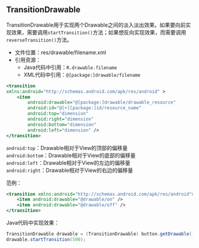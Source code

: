 ## TransitionDrawable
TransitionDrawable用于实现两个Drawable之间的淡入淡出效果。如果要向前实现效果，需要调用`startTransition()`方法；如果想反向实现效果，而需要调用`reverseTransition()`方法。<br>

* 文件位置：res/drawable/filename.xml
* 引用资源：
  * Java代码中引用：`R.drawable.filename`
  * XML代码中引用：`@[package:]drawable/filename`
  
``` xml
<transition
xmlns:android="http://schemas.android.com/apk/res/android" >
    <item
        android:drawable="@[package:]drawable/drawable_resource"
        android:id="@[+][package:]id/resource_name"
        android:top="dimension"
        android:right="dimension"
        android:bottom="dimension"
        android:left="dimension" />
</transition>
```

`android:top`：Drawable相对于View的顶部的偏移量<br>
`android:bottom`：Drawable相对于View的底部的偏移量<br>
`android:left`：Drawable相对于View的左边的偏移量<br>
`android:right`：Drawable相对于View的右边的偏移量<br>

范例：
``` xml
<transition xmlns:android="http://schemas.android.com/apk/res/android">
    <item android:drawable="@drawable/on" />
    <item android:drawable="@drawable/off" />
</transition>
```

Java代码中实现效果：
``` java
TransitionDrawable drawable = (TransitionDrawable) button.getDrawable();
drawable.startTransition(500);
```
